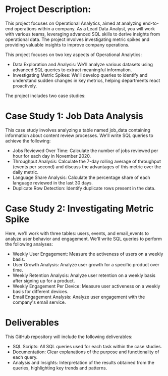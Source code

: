 # Project Description:
This project focuses on Operational Analytics, aimed at analyzing end-to-end operations within a company. As a Lead Data Analyst, you will work with various teams, leveraging advanced SQL skills to derive insights from operational data. The project involves investigating metric spikes and providing valuable insights to improve company operations.

This project focuses on two key aspects of Operational Analytics:
- Data Exploration and Analysis: We'll analyze various datasets using advanced SQL queries to extract meaningful information.
- Investigating Metric Spikes: We'll develop queries to identify and understand sudden changes in key metrics, helping departments react proactively.

The project includes two case studies:
# Case Study 1: Job Data Analysis

This case study involves analyzing a table named job_data containing information about content review processes. We'll write SQL queries to achieve the following:
- Jobs Reviewed Over Time: Calculate the number of jobs reviewed per hour for each day in November 2020.
- Throughput Analysis: Calculate the 7-day rolling average of throughput (events per second) and discuss the advantages of this metric over the daily metric.
- Language Share Analysis: Calculate the percentage share of each language reviewed in the last 30 days.
- Duplicate Row Detection: Identify duplicate rows present in the data.

# Case Study 2: Investigating Metric Spike
Here, we'll work with three tables: users, events, and email_events to analyze user behavior and engagement. We'll write SQL queries to perform the following analyses:
- Weekly User Engagement: Measure the activeness of users on a weekly basis.
- User Growth Analysis: Analyze user growth for a specific product over time.
- Weekly Retention Analysis: Analyze user retention on a weekly basis after signing up for a product.
- Weekly Engagement Per Device: Measure user activeness on a weekly basis for different devices.
- Email Engagement Analysis: Analyze user engagement with the company's email service.

# Deliverables
This GitHub repository will include the following deliverables:
- SQL Scripts: All SQL queries used for each task within the case studies.
- Documentation: Clear explanations of the purpose and functionality of each query.
- Analysis and Insights: Interpretation of the results obtained from the queries, highlighting key trends and patterns.
